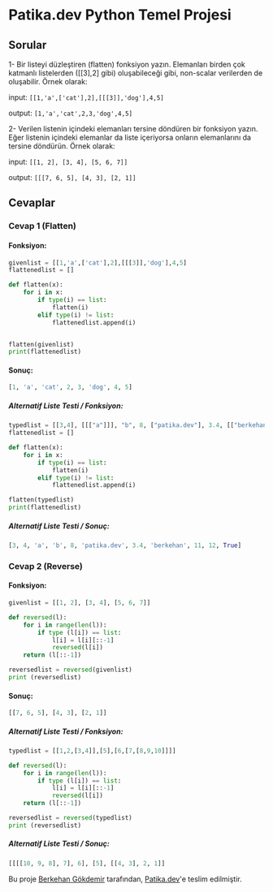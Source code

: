 # Patika.dev Python Temel Projesi

## Sorular

1- Bir listeyi düzleştiren (flatten) fonksiyon yazın. Elemanları birden çok katmanlı listelerden ([[3],2] gibi) oluşabileceği gibi, non-scalar verilerden de oluşabilir. Örnek olarak:

input: `[[1,'a',['cat'],2],[[[3]],'dog'],4,5]`

output: `[1,'a','cat',2,3,'dog',4,5]`

2- Verilen listenin içindeki elemanları tersine döndüren bir fonksiyon yazın. Eğer listenin içindeki elemanlar da liste içeriyorsa onların elemanlarını da tersine döndürün. Örnek olarak:

input: `[[1, 2], [3, 4], [5, 6, 7]]`

output: `[[[7, 6, 5], [4, 3], [2, 1]]`



## Cevaplar

### Cevap 1 (Flatten)

#### Fonksiyon:

```python
givenlist = [[1,'a',['cat'],2],[[[3]],'dog'],4,5]
flattenedlist = []

def flatten(x):
    for i in x:
        if type(i) == list:
            flatten(i)
        elif type(i) != list:
            flattenedlist.append(i)


flatten(givenlist)
print(flattenedlist)
```

#### Sonuç:

```python
[1, 'a', 'cat', 2, 3, 'dog', 4, 5]
```

##### Alternatif Liste Testi / Fonksiyon:

```python
typedlist = [[3,4], [[["a"]]], "b", 8, ["patika.dev"], 3.4, [["berkehan"]], 11, 12, True]
flattenedlist = []

def flatten(x):
    for i in x:
        if type(i) == list:
            flatten(i)
        elif type(i) != list:
            flattenedlist.append(i)

flatten(typedlist)
print(flattenedlist)
```

##### Alternatif Liste Testi / Sonuç:

```python
[3, 4, 'a', 'b', 8, 'patika.dev', 3.4, 'berkehan', 11, 12, True]
```



### Cevap 2 (Reverse)

 #### Fonksiyon:

```python
givenlist = [[1, 2], [3, 4], [5, 6, 7]]

def reversed(l):
    for i in range(len(l)):
        if type (l[i]) == list:
            l[i] = l[i][::-1]
            reversed(l[i])
    return (l[::-1])

reversedlist = reversed(givenlist)
print (reversedlist)
```

#### Sonuç:

```python
[[7, 6, 5], [4, 3], [2, 1]]
```

##### Alternatif Liste Testi / Fonksiyon:

```python
typedlist = [[1,2,[3,4]],[5],[6,[7,[8,9,10]]]]

def reversed(l):
    for i in range(len(l)):
        if type (l[i]) == list:
            l[i] = l[i][::-1]
            reversed(l[i])
    return (l[::-1])

reversedlist = reversed(typedlist)
print (reversedlist)
```

##### Alternatif Liste Testi / Sonuç:

```python
[[[[10, 9, 8], 7], 6], [5], [[4, 3], 2, 1]]
```



Bu proje [Berkehan Gökdemir](https://www.linkedin.com/in/berkehangokdemir) tarafından, [Patika.dev](https://www.patika.dev)'e teslim edilmiştir.
